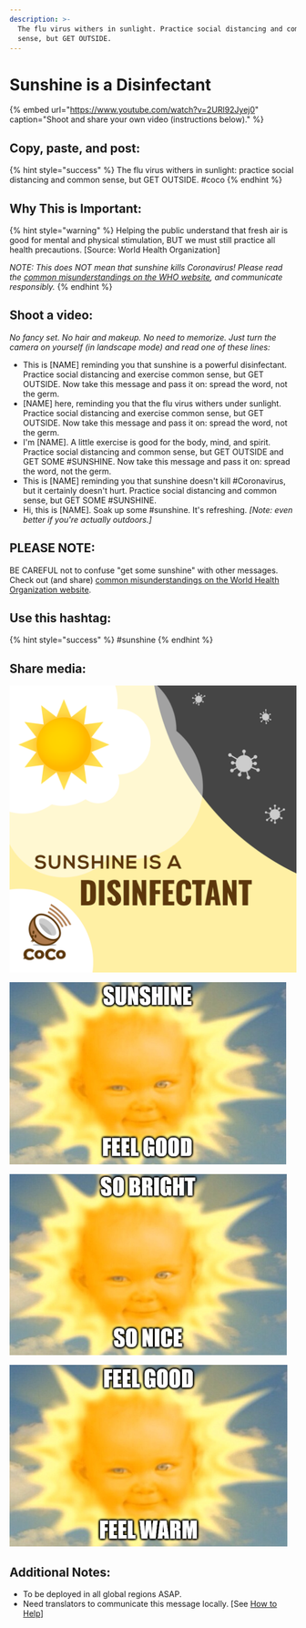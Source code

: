 ```yaml
---
description: >-
  The flu virus withers in sunlight. Practice social distancing and common
  sense, but GET OUTSIDE.
---
```


# Sunshine is a Disinfectant

{% embed url="https://www.youtube.com/watch?v=2URl92Jyej0" caption="Shoot and share your own video \(instructions below\)." %}

## Copy, paste, and post:

{% hint style="success" %}
The flu virus withers in sunlight: practice social distancing and common sense, but GET OUTSIDE. \#coco
{% endhint %}

## Why This is Important:

{% hint style="warning" %}
Helping the public understand that fresh air is good for mental and physical stimulation, BUT we must still practice all health precautions. \[Source: World Health Organization\]

_NOTE: This does NOT mean that sunshine kills Coronavirus! Please read the_ [_common misunderstandings on the WHO website_](https://www.who.int/emergencies/diseases/novel-coronavirus-2019/advice-for-public/myth-busters)_, and communicate responsibly._
{% endhint %}

## Shoot a video:

_No fancy set. No hair and makeup. No need to memorize. Just turn the camera on yourself \(in landscape mode\) and read one of these lines:_

* This is \[NAME\] reminding you that sunshine is a powerful disinfectant. Practice social distancing and exercise common sense, but GET OUTSIDE. Now take this message and pass it on: spread the word, not the germ. 
* \[NAME\] here, reminding you that the flu virus withers under sunlight. Practice social distancing and exercise common sense, but GET OUTSIDE. Now take this message and pass it on: spread the word, not the germ. 
* I'm \[NAME\]. A little exercise is good for the body, mind, and spirit. Practice social distancing and common sense, but GET OUTSIDE and GET SOME \#SUNSHINE. Now take this message and pass it on: spread the word, not the germ. 
* This is \[NAME\] reminding you that sunshine doesn't kill \#Coronavirus, but it certainly doesn't hurt. Practice social distancing and common sense, but GET SOME \#SUNSHINE. 
* Hi, this is \[NAME\]. Soak up some \#sunshine. It's refreshing. _\[Note: even better if you're actually outdoors.\]_

## PLEASE NOTE:

BE CAREFUL not to confuse "get some sunshine" with other messages. Check out \(and share\) [common misunderstandings on the World Health Organization website](https://www.who.int/emergencies/diseases/novel-coronavirus-2019/advice-for-public/myth-busters).

## Use this hashtag:

{% hint style="success" %}
\#sunshine
{% endhint %}

## Share media:

![](../.gitbook/assets/sunshinedisinfectant.png)

![](../.gitbook/assets/sunshine-feel-good.png)

![](../.gitbook/assets/sunshine-so-bright.png)

![](../.gitbook/assets/sunshine-feel-warm.png)

## Additional Notes:

* To be deployed in all global regions ASAP.
* Need translators to communicate this message locally. \[See [How to Help](../how-to-help.md)\]

